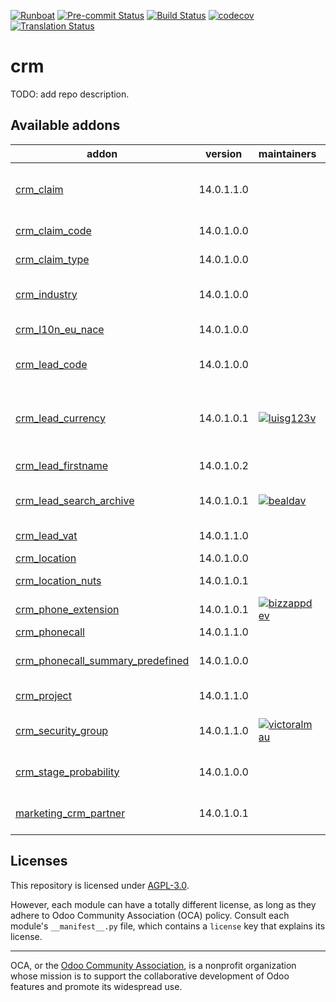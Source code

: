 
[![Runboat](https://img.shields.io/badge/runboat-Try%20me-875A7B.png)](https://runboat.odoo-community.org/builds?repo=OCA/crm&target_branch=14.0)
[![Pre-commit Status](https://github.com/OCA/crm/actions/workflows/pre-commit.yml/badge.svg?branch=14.0)](https://github.com/OCA/crm/actions/workflows/pre-commit.yml?query=branch%3A14.0)
[![Build Status](https://github.com/OCA/crm/actions/workflows/test.yml/badge.svg?branch=14.0)](https://github.com/OCA/crm/actions/workflows/test.yml?query=branch%3A14.0)
[![codecov](https://codecov.io/gh/OCA/crm/branch/14.0/graph/badge.svg)](https://codecov.io/gh/OCA/crm)
[![Translation Status](https://translation.odoo-community.org/widgets/crm-14-0/-/svg-badge.svg)](https://translation.odoo-community.org/engage/crm-14-0/?utm_source=widget)

<!-- /!\ do not modify above this line -->

# crm

TODO: add repo description.

<!-- /!\ do not modify below this line -->

<!-- prettier-ignore-start -->

[//]: # (addons)

Available addons
----------------
addon | version | maintainers | summary
--- | --- | --- | ---
[crm_claim](crm_claim/) | 14.0.1.1.0 |  | Track your customers/vendors claims and grievances.
[crm_claim_code](crm_claim_code/) | 14.0.1.0.0 |  | Sequential Code for Claims
[crm_claim_type](crm_claim_type/) | 14.0.1.0.0 |  | Claim types for CRM
[crm_industry](crm_industry/) | 14.0.1.0.0 |  | Link leads/opportunities to industries
[crm_l10n_eu_nace](crm_l10n_eu_nace/) | 14.0.1.0.0 |  | European NACE categories in CRM
[crm_lead_code](crm_lead_code/) | 14.0.1.0.0 |  | Sequential Code for Leads / Opportunities
[crm_lead_currency](crm_lead_currency/) | 14.0.1.0.1 | [![luisg123v](https://github.com/luisg123v.png?size=30px)](https://github.com/luisg123v) | On leads/opportunities, add the amount in the customer's currency.
[crm_lead_firstname](crm_lead_firstname/) | 14.0.1.0.2 |  | Specify split names for contacts in leads
[crm_lead_search_archive](crm_lead_search_archive/) | 14.0.1.0.1 | [![bealdav](https://github.com/bealdav.png?size=30px)](https://github.com/bealdav) | Add a filter to search both in active/archive lead
[crm_lead_vat](crm_lead_vat/) | 14.0.1.1.0 |  | Add VAT field to leads
[crm_location](crm_location/) | 14.0.1.0.0 |  | CRM location
[crm_location_nuts](crm_location_nuts/) | 14.0.1.0.1 |  | NUTS Regions in CRM
[crm_phone_extension](crm_phone_extension/) | 14.0.1.0.1 | [![bizzappdev](https://github.com/bizzappdev.png?size=30px)](https://github.com/bizzappdev) | CRM Phone Number Extension
[crm_phonecall](crm_phonecall/) | 14.0.1.1.0 |  | CRM Phone Calls
[crm_phonecall_summary_predefined](crm_phonecall_summary_predefined/) | 14.0.1.0.0 |  | Allows to choose from a defined summary list
[crm_project](crm_project/) | 14.0.1.1.0 |  | Create Tasks from Leads/Opportunities
[crm_security_group](crm_security_group/) | 14.0.1.1.0 | [![victoralmau](https://github.com/victoralmau.png?size=30px)](https://github.com/victoralmau) | Add new group in Sales to show only CRM
[crm_stage_probability](crm_stage_probability/) | 14.0.1.0.0 |  | Define fixed probability on the stages
[marketing_crm_partner](marketing_crm_partner/) | 14.0.1.0.1 |  | Copy tracking fields from leads to partners

[//]: # (end addons)

<!-- prettier-ignore-end -->

## Licenses

This repository is licensed under [AGPL-3.0](LICENSE).

However, each module can have a totally different license, as long as they adhere to Odoo Community Association (OCA)
policy. Consult each module's `__manifest__.py` file, which contains a `license` key
that explains its license.

----
OCA, or the [Odoo Community Association](http://odoo-community.org/), is a nonprofit
organization whose mission is to support the collaborative development of Odoo features
and promote its widespread use.
